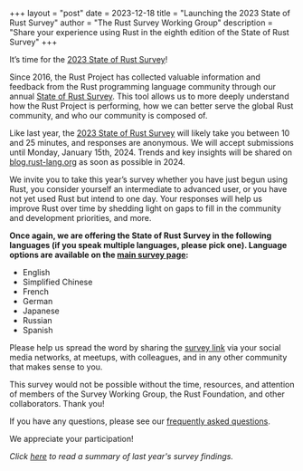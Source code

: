 +++
layout = "post"
date = 2023-12-18
title = "Launching the 2023 State of Rust Survey"
author = "The Rust Survey Working Group"
description = "Share your experience using Rust in the eighth edition of the State of Rust Survey"
+++

It’s time for the [2023 State of Rust Survey](https://www.surveyhero.com/c/4vxempzc)!

Since 2016, the Rust Project has collected valuable information and feedback from the Rust programming language community through our annual [State of Rust Survey](https://www.surveyhero.com/c/4vxempzc). This tool allows us to more deeply understand how the Rust Project is performing, how we can better serve the global Rust community, and who our community is composed of.

Like last year, the [2023 State of Rust Survey](https://www.surveyhero.com/c/4vxempzc) will likely take you between 10 and 25 minutes, and responses are anonymous. We will accept submissions until Monday, January 15th, 2024. Trends and key insights will be shared on [blog.rust-lang.org](https://blog.rust-lang.org) as soon as possible in 2024.

We invite you to take this year’s survey whether you have just begun using Rust, you consider yourself an intermediate to advanced user, or you have not yet used Rust but intend to one day. Your responses will help us improve Rust over time by shedding light on gaps to fill in the community and development priorities, and more.

**Once again, we are offering the State of Rust Survey in the following languages (if you speak multiple languages, please pick one). Language options are available on the [main survey page](https://www.surveyhero.com/c/4vxempzc):**
- English
- Simplified Chinese
- French
- German
- Japanese
- Russian
- Spanish

Please help us spread the word by sharing the [survey link](https://www.surveyhero.com/c/4vxempzc) via your social media networks, at meetups, with colleagues, and in any other community that makes sense to you.

This survey would not be possible without the time, resources, and attention of members of the Survey Working Group, the Rust Foundation, and other collaborators. Thank you!

If you have any questions, please see our [frequently asked questions](https://github.com/rust-lang/surveys/blob/main/documents/Community-Survey-FAQ.md).

We appreciate your participation!

_Click [here](https://blog.rust-lang.org/2023/08/07/Rust-Survey-2023-Results.html) to read a summary of last year's survey findings._
